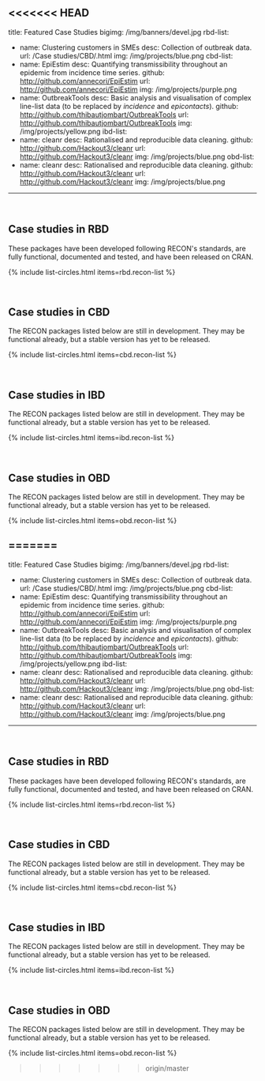 <<<<<<< HEAD
---
title: Featured Case Studies
bigimg: /img/banners/devel.jpg
rbd-list:
  - name: Clustering customers in SMEs
    desc: Collection of outbreak data.
    url: /Case studies/CBD/.html
    img: /img/projects/blue.png
cbd-list:
  - name: EpiEstim
    desc: Quantifying transmissibility throughout an epidemic from incidence time series.
    github: http://github.com/annecori/EpiEstim
    url: http://github.com/annecori/EpiEstim
    img: /img/projects/purple.png
  - name: OutbreakTools
    desc: Basic analysis and visualisation of complex line-list data (to be replaced by <i>incidence</i> and <i>epicontacts</i>).
    github: http://github.com/thibautjombart/OutbreakTools
    url: http://github.com/thibautjombart/OutbreakTools
    img: /img/projects/yellow.png
ibd-list:
  - name: cleanr
    desc: Rationalised and reproducible data cleaning.
    github: http://github.com/Hackout3/cleanr
    url: http://github.com/Hackout3/cleanr
    img: /img/projects/blue.png
obd-list:
  - name: cleanr
    desc: Rationalised and reproducible data cleaning.
    github: http://github.com/Hackout3/cleanr
    url: http://github.com/Hackout3/cleanr
    img: /img/projects/blue.png
---

<br>

## Case studies in RBD
These packages have been developed following RECON's standards, are fully functional, documented and tested, and have been released on CRAN.

{% include list-circles.html items=rbd.recon-list %}



<br>

## Case studies in CBD
The RECON packages listed below are still in development. They may be functional already, but a stable version has yet to be released.

{% include list-circles.html items=cbd.recon-list %}




<br>

## Case studies in IBD
The RECON packages listed below are still in development. They may be functional already, but a stable version has yet to be released.

{% include list-circles.html items=ibd.recon-list %}




<br>

## Case studies in OBD
The RECON packages listed below are still in development. They may be functional already, but a stable version has yet to be released.

{% include list-circles.html items=obd.recon-list %}

=======
---
title: Featured Case Studies
bigimg: /img/banners/devel.jpg
rbd-list:
  - name: Clustering customers in SMEs
    desc: Collection of outbreak data.
    url: /Case studies/CBD/.html
    img: /img/projects/blue.png
cbd-list:
  - name: EpiEstim
    desc: Quantifying transmissibility throughout an epidemic from incidence time series.
    github: http://github.com/annecori/EpiEstim
    url: http://github.com/annecori/EpiEstim
    img: /img/projects/purple.png
  - name: OutbreakTools
    desc: Basic analysis and visualisation of complex line-list data (to be replaced by <i>incidence</i> and <i>epicontacts</i>).
    github: http://github.com/thibautjombart/OutbreakTools
    url: http://github.com/thibautjombart/OutbreakTools
    img: /img/projects/yellow.png
ibd-list:
  - name: cleanr
    desc: Rationalised and reproducible data cleaning.
    github: http://github.com/Hackout3/cleanr
    url: http://github.com/Hackout3/cleanr
    img: /img/projects/blue.png
obd-list:
  - name: cleanr
    desc: Rationalised and reproducible data cleaning.
    github: http://github.com/Hackout3/cleanr
    url: http://github.com/Hackout3/cleanr
    img: /img/projects/blue.png
---

<br>

## Case studies in RBD
These packages have been developed following RECON's standards, are fully functional, documented and tested, and have been released on CRAN.

{% include list-circles.html items=rbd.recon-list %}



<br>

## Case studies in CBD
The RECON packages listed below are still in development. They may be functional already, but a stable version has yet to be released.

{% include list-circles.html items=cbd.recon-list %}




<br>

## Case studies in IBD
The RECON packages listed below are still in development. They may be functional already, but a stable version has yet to be released.

{% include list-circles.html items=ibd.recon-list %}




<br>

## Case studies in OBD
The RECON packages listed below are still in development. They may be functional already, but a stable version has yet to be released.

{% include list-circles.html items=obd.recon-list %}

>>>>>>> origin/master
